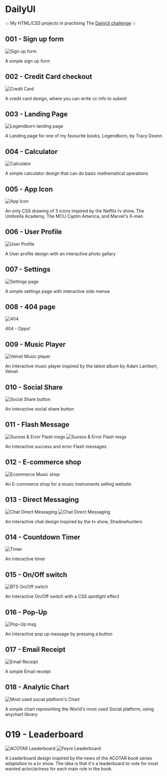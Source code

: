 # DailyUI

:boom: My HTML/CSS projects in practising The [DailyUI challenge](https://www.dailyui.co/) :boom:

## 001 - Sign up form

![Sign up form](https://res.cloudinary.com/maria1877/image/upload/v1668282488/DailyUI%20screenshots/001_t1fgx0.png)

A simple sign up form 

## 002 - Credit Card checkout

![Credit Card](https://res.cloudinary.com/maria1877/image/upload/v1668282220/DailyUI%20screenshots/002_omclvt.png)

A credit card design, where you can write cc info to submit

## 003 - Landing Page

![Legendborn landing page](https://res.cloudinary.com/maria1877/image/upload/v1668282344/DailyUI%20screenshots/003_wk61p1.png)

A Landing page for one of my favourite books, Legendborn, by Tracy Deonn

## 004 - Calculator

![Calculator](https://res.cloudinary.com/maria1877/image/upload/v1668282227/DailyUI%20screenshots/004_dxi6a7.png)

A simple calculator design that can do basic mathematical operations

## 005 - App Icon

![App Icon](https://res.cloudinary.com/maria1877/image/upload/v1668282227/DailyUI%20screenshots/005_n5invg.png)

An only CSS drawing of 3 icons inspired by the Netflix tv show, The Umbrella Academy, The MCU Captin America, and Marvel's X-men

## 006 - User Profile

![User Profile](https://res.cloudinary.com/maria1877/image/upload/v1668282257/DailyUI%20screenshots/006_xg7lkr.png)

A User profile design with an interactive photo gallary

## 007 - Settings

![Settings page](https://res.cloudinary.com/maria1877/image/upload/v1668282238/DailyUI%20screenshots/007_uqcmlr.png)

A simple settings page with interactive side menue

## 008 - 404 page

![404](https://res.cloudinary.com/maria1877/image/upload/v1668282345/DailyUI%20screenshots/008_gszvqc.png)

404 - Opps!

## 009 - Music Player

![Velvet Music player](https://res.cloudinary.com/maria1877/image/upload/v1668282370/DailyUI%20screenshots/009_rrcu4c.png)

An interactive music player inspired by the latest album by Adam Lambert, Velvet

## 010 - Social Share

![Social Share button](https://res.cloudinary.com/maria1877/image/upload/v1668282252/DailyUI%20screenshots/010_diwzja.png)

An interactive social share button 

## 011 - Flash Message

![Sucess & Error Flash msgs](https://res.cloudinary.com/maria1877/image/upload/v1668282258/DailyUI%20screenshots/011-1_obmbv2.png)
![Sucess & Error Flash msgs](https://res.cloudinary.com/maria1877/image/upload/v1668282321/DailyUI%20screenshots/011-4_bzomhd.png)

An interactive success and error Flash messages

## 012 - E-commerce shop

![Ecommerce Music shop](https://res.cloudinary.com/maria1877/image/upload/v1668282444/DailyUI%20screenshots/012_lm90lg.png)

An E-commerce shop for a music instruments selling website

## 013 - Direct Messaging 

![Chat Direct Messaging](https://res.cloudinary.com/maria1877/image/upload/v1668282424/DailyUI%20screenshots/013-1_pj5nln.png)
![Chat Direct Messaging](https://res.cloudinary.com/maria1877/image/upload/v1668282403/DailyUI%20screenshots/013-2_ptfwcw.png)

An interactive chat design inspired by the tv show, Shadowhunters

## 014 - Countdown Timer

![Timer](https://res.cloudinary.com/maria1877/image/upload/v1668282326/DailyUI%20screenshots/014_vmunod.png)

An interactive timer 

## 015 - On/Off switch 

![BTS On/Off switch](https://res.cloudinary.com/maria1877/image/upload/v1668282411/DailyUI%20screenshots/015_w3bsda.png)

An interactive On/Off switch with a CSS spotlight effect

## 016 - Pop-Up

![Pop-Up msg](https://res.cloudinary.com/maria1877/image/upload/v1668282485/DailyUI%20screenshots/016-2_nkkrvt.png)

An interactive pop up message by pressing a button

## 017 - Email Receipt

![Email Receipt](https://res.cloudinary.com/maria1877/image/upload/v1668282413/DailyUI%20screenshots/017_qe33i7.png)

A simple Email receipt 

## 018 - Analytic Chart

![Most used social platform's Chart](https://res.cloudinary.com/maria1877/image/upload/v1668282429/DailyUI%20screenshots/018_bng3lp.png)

A simple chart represinting the World's most used Social platform, using anychart library

# 019 - Leaderboard

![ACOTAR Leaderboard](https://res.cloudinary.com/maria1877/image/upload/v1668282487/DailyUI%20screenshots/019-1_yig1oz.png)
![Feyre Leaderboard](https://res.cloudinary.com/maria1877/image/upload/v1668282496/DailyUI%20screenshots/019-2_orqtxo.png)

A Leaderboard design inspired by the news of the ACOTAR book series adaptation to a tv show. 
The idea is that it's a leaderboard to vote for most wanted actor/actress for each main role in the book.
